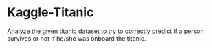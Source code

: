 # Kaggle-Titanic
 Analyze the given titanic dataset to try to correctly predict if a person survives or not if he/she was onboard the titanic.
